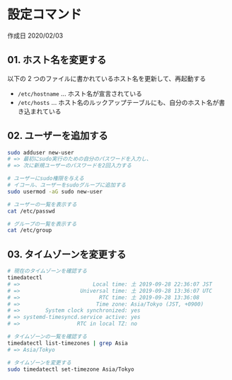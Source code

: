 # 設定コマンド

作成日 2020/02/03

## 01. ホスト名を変更する

以下の 2 つのファイルに書かれているホスト名を更新して、再起動する

- `/etc/hostname` ... ホスト名が宣言されている
- `/etc/hosts` ... ホスト名のルックアップテーブルにも、自分のホスト名が書き込まれている

## 02. ユーザーを追加する

```bash
sudo adduser new-user
# => 最初にsudo実行のための自分のパスワードを入力し、
# => 次に新規ユーザーのパスワードを2回入力する

# ユーザーにsudo権限を与える
# イコール、ユーザーをsudoグループに追加する
sudo usermod -aG sudo new-user

# ユーザーの一覧を表示する
cat /etc/passwd

# グループの一覧を表示する
cat /etc/group
```

## 03. タイムゾーンを変更する

```bash
# 現在のタイムゾーンを確認する
timedatectl
# =>                       Local time: 土 2019-09-28 22:36:07 JST
# =>                   Universal time: 土 2019-09-28 13:36:07 UTC
# =>                         RTC time: 土 2019-09-28 13:36:08
# =>                        Time zone: Asia/Tokyo (JST, +0900)
# =>        System clock synchronized: yes
# => systemd-timesyncd.service active: yes
# =>                  RTC in local TZ: no

# タイムゾーンの一覧を確認する
timedatectl list-timezones | grep Asia
# => Asia/Tokyo

# タイムゾーンを変更する
sudo timedatectl set-timezone Asia/Tokyo
```
